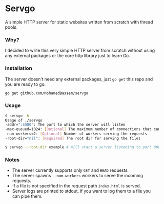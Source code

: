 # Servgo
A simple HTTP server for static websites written from scratch with thread pools.

### Why?
I decided to write this very simple HTTP server from scratch without using any external packages or the core http library just to learn Go.

### Installation
The server doesn't need any external packages, just `go get` this repo and you are ready to go.
```bash
go get github.com/MohamedBassem/servgo
```

### Usage
```bash
$ servgo -h
Usage of ./servgo
-addr=":8080": The port to which the server will listen
-max-queued=1024: [Optional] The maximum number of connections that can be queued in the server
-num-workers=2: [Optional] Number of workers serving the requests
-root-dir="nil": [Required] The root dir for serving the files

$ servgo --root-dir example # Will start a server listening to port 8080 and serving files from the example directory
```

### Notes
- The server currently supports only `GET` and `HEAD` requests.
- The server spawns `--num-workers` workers to serve the incoming requests.
- If a file is not specified in the request path `index.html` is served.
- Server logs are printed to stdout, if you want to log them to a file you can pipe them.
